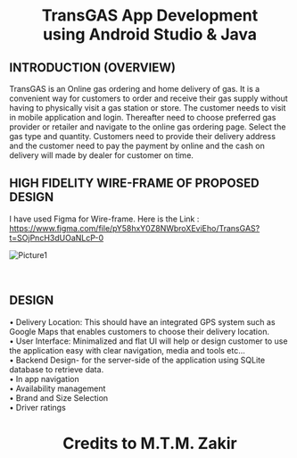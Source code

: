 <h1 align="center">TransGAS App Development<br>using Android Studio & Java</h1>


## INTRODUCTION (OVERVIEW)

TransGAS is an Online gas ordering and home delivery of gas. It is a convenient way for customers to order and receive their gas supply without having to physically visit a gas station or store.
The customer needs to visit in mobile application and login. Thereafter need to choose preferred gas provider or retailer and navigate to the online gas ordering page. Select the gas type and quantity. Customers need to provide their delivery address and the customer need to pay the payment by online and the cash on delivery will made by dealer for customer on time.

## HIGH FIDELITY WIRE-FRAME OF PROPOSED DESIGN
I have used Figma for Wire-frame. Here is the Link : <br>
https://www.figma.com/file/pY58hxY0Z8NWbroXEviEho/TransGAS?t=SOjPncH3dUOaNLcP-0

 ![Picture1](https://user-images.githubusercontent.com/90142607/230792758-5ce8f47f-3da8-4618-967e-04538e37915c.png)

<br>

## DESIGN

•	Delivery Location: This should have an integrated GPS system such as Google Maps that enables customers to choose their delivery location. <br>
•	User Interface: Minimalized and flat UI will help or design customer to use the application easy with clear navigation, media and tools etc...<br>
•	Backend Design- for the server-side of the application using SQLite database to retrieve data.<br>
•	In app navigation<br>
•	Availability management<br>
•	Brand and Size Selection<br>
•	Driver ratings <br>


<h1 align="center">Credits to M.T.M. Zakir</h1>




